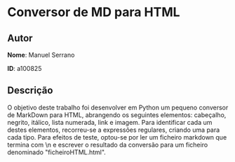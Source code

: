 # Conversor de MD para HTML

## Autor
**Nome**: Manuel Serrano

**ID**: a100825

## Descrição
O objetivo deste trabalho foi desenvolver em Python um pequeno conversor de MarkDown para HTML, abrangendo os seguintes elementos: cabeçalho, negrito, itálico, lista numerada, link e imagem. Para identificar cada um destes elementos, recorreu-se a expressões regulares, criando uma para cada tipo. Para efeitos de teste, optou-se por ler um ficheiro markdown que termina com \n e escrever o resultado da conversão para um ficheiro denominado "ficheiroHTML.html".
